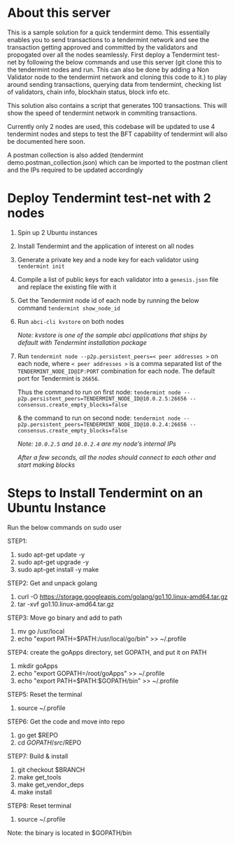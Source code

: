 # About this server

This is a sample solution for a quick tendermint demo. This essentially enables you to send transactions to a tendermint network and see the transaction getting approved and committed by the validators and propogated over all the nodes seamlessly. First deploy a Tendermint test-net by following the below commands and use this server (git clone this to the tendermint nodes and run. This can also be done by adding a Non Validator node to the tendermint network and cloning this code to it.) to play around sending transactions, querying data from tendermint, checking list of validators, chain info, blockhain status, block info etc.

This solution also contains a script that generates 100 transactions. This will show the speed of tendermint network in commiting transactions.

Currently only 2 nodes are used, this codebase will be updated to use 4 tendermint nodes and steps to test the BFT capability of tendermint will also be documented here soon.

A postman collection is also added (tendermint demo.postman_collection.json) which can be imported to the postman client and the IPs required to be updated accordingly

# Deploy Tendermint test-net with 2 nodes
1.	Spin up 2 Ubuntu instances

2.	Install Tendermint and the application of interest on all nodes

3.	Generate a private key and a node key for each validator using
    `tendermint init`

4.	Compile a list of public keys for each validator into a `genesis.json` file and replace the existing file with it

5.	Get the Tendermint node id of each node by running the below command 
    `tendermint show_node_id`

6.	Run
    `abci-cli kvstore` on both nodes

    *Note: kvstore is one of the sample abci applications that ships by default with Tendermint installation package*

7.	Run
    `tendermint node --p2p.persistent_peers=< peer addresses >`
    on each node, where `< peer addresses >` is a comma separated list of the `TENDERMINT_NODE_ID@IP:PORT` combination for each node. The default port for Tendermint is `26656`.

    Thus the command to run on first node:
    `tendermint node --p2p.persistent_peers=TENDERMINT_NODE_ID@10.0.2.5:26656 --consensus.create_empty_blocks=false`

    & the command to run on second node:
    `tendermint node --p2p.persistent_peers=TENDERMINT_NODE_ID@10.0.2.4:26656 --consensus.create_empty_blocks=false`

    *Note: `10.0.2.5` and `10.0.2.4` are my node’s internal IPs*

    *After a few seconds, all the nodes should connect to each other and start making blocks*


# Steps to Install Tendermint on an Ubuntu Instance

Run the below commands on sudo user

STEP1:
1.	sudo apt-get update -y
2.	sudo apt-get upgrade -y
3.	sudo apt-get install -y make

STEP2: Get and unpack golang
1. curl -O https://storage.googleapis.com/golang/go1.10.linux-amd64.tar.gz
2. tar -xvf go1.10.linux-amd64.tar.gz

STEP3: Move go binary and add to path
1. mv go /usr/local
2. echo "export PATH=\$PATH:/usr/local/go/bin" >> ~/.profile

STEP4: create the goApps directory, set GOPATH, and put it on PATH
1. mkdir goApps
2. echo "export GOPATH=/root/goApps" >> ~/.profile
3. echo "export PATH=\$PATH:\$GOPATH/bin" >> ~/.profile

STEP5: Reset the terminal
1. source ~/.profile

STEP6: Get the code and move into repo
1. go get $REPO
2. cd $GOPATH/src/$REPO

STEP7: Build & install
1. git checkout $BRANCH
2. make get_tools
3. make get_vendor_deps
4. make install

STEP8: Reset terminal
1. source ~/.profile

Note: the binary is located in $GOPATH/bin

  
